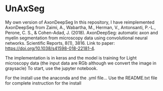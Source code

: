 # UnAxSeg
My own version of AxonDeepSeg
In this repository, I have reimplemented AxonDeepSeg from Zaimi, A., Wabartha, M., Herman, V., Antonsanti, P.-L., Perone, C. S., & Cohen-Adad, J. (2018). 
AxonDeepSeg: automatic axon and myelin segmentation from microscopy data using convolutional neural networks. Scientific Reports, 8(1), 3816. 
Link to paper: https://doi.org/10.1038/s41598-018-22181-4.

The implementation is in keras and the model is training for Light microscopy data (the input data are RGb although we convert
the image in graysacle)
To start, use the jupyter notebook.

For the install use the anaconda and the .yml file... Use the README.txt file for complete instruction for the install
